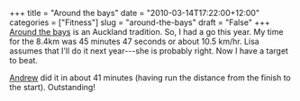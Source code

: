 +++
title = "Around the bays"
date = "2010-03-14T17:22:00+12:00"
categories = ["Fitness"]
slug = "around-the-bays"
draft = "False"
+++
[Around the bays](http://www.roundthebays.co.nz/) is an Auckland
tradition. So, I had a go this year. My time for the 8.4km was 45
minutes 47 seconds or about 10.5 km/hr. Lisa assumes that I'll do it
next year---she is probably right. Now I have a target to beat.

[Andrew](http://www.andrewisgettingfit.com) did it in about 41 minutes
(having run the distance from the finish to the start). Outstanding!

